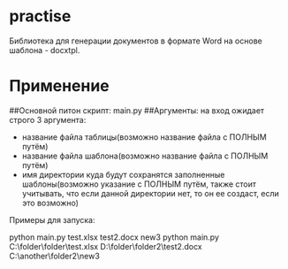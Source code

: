 # practise
Библиотека для генерации документов в формате Word на основе шаблона - docxtpl.

# Применение
##Основной питон скрипт: 
main.py
##Аргументы:
на вход ожидает строго 3 аргумента:
- название файла таблицы(возможно название файла с ПОЛНЫМ путём) 
- название файла шаблона(возможно название файла с ПОЛНЫМ путём)  
- имя директории куда будут сохранятся заполненные шаблоны(возможно указание с ПОЛНЫМ путём, также стоит учитывать, что если данной директории нет, то он ее создаст, если это возможно)

Примеры для запуска:

python main.py test.xlsx test2.docx new3
python main.py С:\\folder\folder\test.xlsx D:\\folder\folder2\test2.docx С:\\another\folder2\new3
